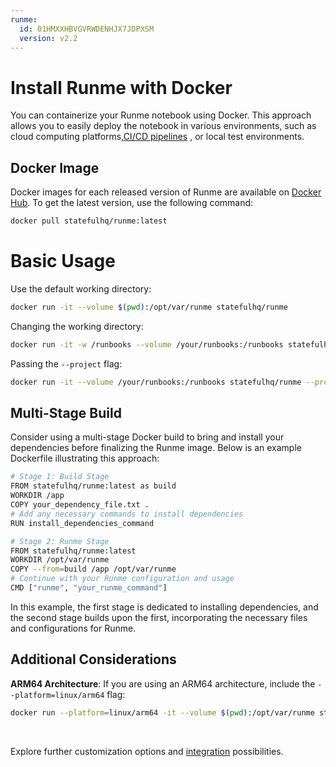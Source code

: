 ```yaml
---
runme:
  id: 01HMXXHBVGVRWDENHJX7JDPXSM
  version: v2.2
---
```


# Install Runme with Docker

You can containerize your Runme notebook using Docker. This approach allows you to easily deploy the notebook in various environments, such as cloud computing platforms,[CI/CD pipelines](https://docs.runme.dev/integrations/github-actions-workflow) , or local test environments.

## Docker Image

Docker images for each released version of Runme are available on [Docker Hub](https://hub.docker.com/r/statefulhq/runme). To get the latest version, use the following command:

```sh {"id":"01HMXXHW2JRJ105X332JWKCZ8J"}
docker pull statefulhq/runme:latest
```

# Basic Usage

Use the default working directory:

```sh {"id":"01HQW60MVJ17C3ZH97E3Q849EF"}
docker run -it --volume $(pwd):/opt/var/runme statefulhq/runme
```

Changing the working directory:

```sh {"id":"01HQW61ENTQ0KT4Z7JG33YWSB5"}
docker run -it -w /runbooks --volume /your/runbooks:/runbooks statefulhq/runme
```

Passing the `--project` flag:

```sh {"id":"01HQW6213ANNPPVNWZBXM5605G"}
docker run -it --volume /your/runbooks:/runbooks statefulhq/runme --project /runbooks
```

## Multi-Stage Build

Consider using a multi-stage Docker build to bring and install your dependencies before finalizing the Runme image. Below is an example Dockerfile illustrating this approach:

```sh {"id":"01HQW92KPTDZVX2173NY4K80JQ"}
# Stage 1: Build Stage
FROM statefulhq/runme:latest as build
WORKDIR /app
COPY your_dependency_file.txt .
# Add any necessary commands to install dependencies
RUN install_dependencies_command

# Stage 2: Runme Stage
FROM statefulhq/runme:latest
WORKDIR /opt/var/runme
COPY --from=build /app /opt/var/runme
# Continue with your Runme configuration and usage
CMD ["runme", "your_runme_command"]
```

In this example, the first stage is dedicated to installing dependencies, and the second stage builds upon the first, incorporating the necessary files and configurations for Runme.

## Additional Considerations

**ARM64 Architecture**:
If you are using an ARM64 architecture, include the `--platform=linux/arm64` flag:

```sh {"id":"01HQW86WFR37CZ0ESXPV8AFWZT"}
docker run --platform=linux/arm64 -it --volume $(pwd):/opt/var/runme statefulhq/runme
```

<br />
<Infobox type="sidenote" title="Keep going!">

Explore further customization options and [integration](../integrations/github-actions-workflow.md) possibilities.

</Infobox>
